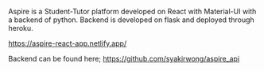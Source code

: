 Aspire is a Student-Tutor platform developed on React with Material-UI with a backend of python. Backend is developed on flask and deployed through heroku. 

https://aspire-react-app.netlify.app/

Backend can be found here;
https://github.com/syakirwong/aspire_api
